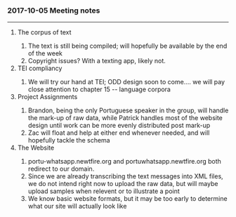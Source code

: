 <h3>2017-10-05 Meeting notes</h3>

<hr/>

<ol><li>The corpus of text</li>
<ol><li>The text is still being compiled; will hopefully be available by the end of the week</li>
<li>Copyright issues? With a texting app, likely not.</li></ol>
<li>TEI compliancy</li>
<ol><li>We will try our hand at TEI; ODD design soon to come.... we will pay close attention to chapter 15 -- language corpora</li></ol>
<li>Project Assignments</li>
<ol><li>Brandon, being the only Portuguese speaker in the group, will handle the mark-up of raw data, while Patrick handles most of the website design until work can be more evenly distributed post mark-up</li>
<li>Zac will float and help at either end whenever needed, and will hopefully tackle the schema</li></ol>
<li>The Website</li>
<ol><li>portu-whatsapp.newtfire.org and portuwhatsapp.newtfire.org both redirect to our domain.</li>
<li>Since we are already transcribing the text messages into XML files, we do not intend right now to upload the raw data, but will maybe upload samples when relevent or to illustrate a point</li>
<li>We know basic website formats, but it may be too early to determine what our site will actually look like</li></ol>
